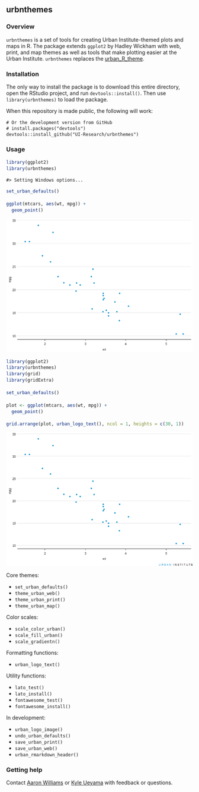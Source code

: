 
<!-- README.md is generated from README.Rmd. Please edit that file -->
urbnthemes
----------

### Overview

`urbnthemes` is a set of tools for creating Urban Institute-themed plots and maps in R. The package extends `ggplot2` by Hadley Wickham with web, print, and map themes as well as tools that make plotting easier at the Urban Institute. `urbnthemes` replaces the [urban\_R\_theme](https://github.com/UrbanInstitute/urban_R_theme).

### Installation

The only way to install the package is to download this entire directory, open the RStudio project, and run `devtools::install()`. Then use `library(urbnthemes)` to load the package.

When this repository is made public, the following will work:

    # Or the development version from GitHub
    # install.packages("devtools")
    devtools::install_github("UI-Research/urbnthemes")

### Usage

``` r
library(ggplot2)
library(urbnthemes)
```

    #> Setting Windows options...

``` r
set_urban_defaults()

ggplot(mtcars, aes(wt, mpg)) +
  geom_point()
```

![](man/figures/README-example-1.png)

``` r
library(ggplot2)
library(urbnthemes)
library(grid)
library(gridExtra)

set_urban_defaults()

plot <- ggplot(mtcars, aes(wt, mpg)) +
  geom_point()

grid.arrange(plot, urban_logo_text(), ncol = 1, heights = c(30, 1))
```

![](man/figures/README-example2-1.png)

Core themes:

-   `set_urban_defaults()`
-   `theme_urban_web()`
-   `theme_urban_print()`
-   `theme_urban_map()`

Color scales:

-   `scale_color_urban()`
-   `scale_fill_urban()`
-   `scale_gradientn()`

Formatting functions:

-   `urban_logo_text()`

Utility functions:

-   `lato_test()`
-   `lato_install()`
-   `fontawesome_test()`
-   `fontawesome_install()`

In development:

-   `urban_logo_image()`
-   `undo_urban_defaults()`
-   `save_urban_print()`
-   `save_urban_web()`
-   `urban_rmarkdown_header()`

### Getting help

Contact [Aaron Williams](awilliams@urban.org) or [Kyle Ueyama](kueyama@urban.org) with feedback or questions.
